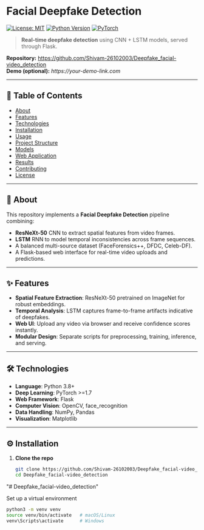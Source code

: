 # Facial Deepfake Detection  

[![License: MIT](https://img.shields.io/badge/License-MIT-yellow.svg)](LICENSE) [![Python Version](https://img.shields.io/badge/Python-3.8%2B-blue.svg)]() [![PyTorch](https://img.shields.io/badge/PyTorch-%3E%3D1.7-red.svg)]()  

> **Real-time deepfake detection** using CNN + LSTM models, served through Flask.  

**Repository:** https://github.com/Shivam-26102003/Deepfake_facial-video_detection  
**Demo (optional):** _https://your-demo-link.com_  

---

## 🔖 Table of Contents

- [About](#about)
- [Features](#features)
- [Technologies](#technologies)
- [Installation](#installation)
- [Usage](#usage)
- [Project Structure](#project-structure)
- [Models](#models)
- [Web Application](#web-application)
- [Results](#results)
- [Contributing](#contributing)
- [License](#license)

---

## 🧐 About

This repository implements a **Facial Deepfake Detection** pipeline combining:

- **ResNeXt-50** CNN to extract spatial features from video frames.
- **LSTM** RNN to model temporal inconsistencies across frame sequences.
- A balanced multi-source dataset (FaceForensics++, DFDC, Celeb-DF).
- A Flask-based web interface for real-time video uploads and predictions.

---

## ✨ Features

- **Spatial Feature Extraction**: ResNeXt-50 pretrained on ImageNet for robust embeddings.
- **Temporal Analysis**: LSTM captures frame-to-frame artifacts indicative of deepfakes.
- **Web UI**: Upload any video via browser and receive confidence scores instantly.
- **Modular Design**: Separate scripts for preprocessing, training, inference, and serving.

---

## 🛠️ Technologies

- **Language**: Python 3.8+
- **Deep Learning**: PyTorch >=1.7
- **Web Framework**: Flask
- **Computer Vision**: OpenCV, face_recognition
- **Data Handling**: NumPy, Pandas
- **Visualization**: Matplotlib

---

## ⚙️ Installation

1. **Clone the repo**
   ```bash
   git clone https://github.com/Shivam-26102003/Deepfake_facial-video_detection.git
   cd Deepfake_facial-video_detection
"# Deepfake_facial-video_detection"
 
Set up a virtual environment
```bash
python3 -m venv venv
source venv/bin/activate   # macOS/Linux
venv\Scripts\activate      # Windows

